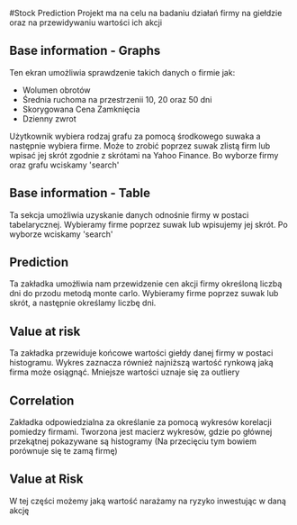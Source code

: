 #Stock Prediction
Projekt ma na celu na badaniu działań firmy na giełdzie oraz na przewidywaniu wartości ich akcji

## Base information - Graphs
Ten ekran umożliwia sprawdzenie takich danych o firmie jak:
- Wolumen obrotów
- Średnia ruchoma na przestrzenii 10, 20 oraz 50 dni
- Skorygowana Cena Zamknięcia
- Dzienny zwrot

Użytkownik wybiera rodzaj grafu za pomocą środkowego suwaka a następnie wybiera firme.
Może to zrobić poprzez suwak zlistą firm lub wpisać jej skrót zgodnie z skrótami na Yahoo Finance.
Bo wyborze firmy oraz grafu wciskamy 'search'

## Base information - Table
Ta sekcja umożliwia uzyskanie danych odnośnie firmy w postaci tabelarycznej. 
Wybieramy firme poprzez suwak lub wpisujemy jej skrót.
Po wyborze wciskamy 'search'

## Prediction
Ta zakładka umożłiwia nam przewidzenie cen akcji firmy określoną liczbą dni do przodu
metodą monte carlo.
Wybieramy firme poprzez suwak lub skrót, a następnie określamy liczbę dni.

## Value at risk
Ta zakładka przewiduje końcowe wartości giełdy danej firmy w postaci histogramu. 
Wykres zaznacza również najniższą wartość rynkową jaką firma może osiągnąć.
Mniejsze wartości uznaje się za outliery

## Correlation
Zakładka odpowiedzialna za określanie za pomocą wykresów korelacji pomiedzy firmami.
Tworzona jest macierz wykresów, gdzie po głównej przekątnej pokazywane są histogramy
(Na przecięciu tym bowiem porównuje się te zamą firmę)

## Value at Risk
W tej części możemy jaką wartość narażamy na ryzyko inwestując w daną akcję